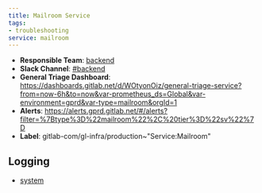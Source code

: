 ```yaml
---
title: Mailroom Service
tags:
- troubleshooting
service: mailroom
---
```

<!-- MARKER: do not edit this section directly. Edit services/service-mappings.yml then run scripts/generate-docs -->
* **Responsible Team**: [backend](https://about.gitlab.com/handbook/engineering/dev-backend/)
* **Slack Channel**: [#backend](https://gitlab.slack.com/archives/backend)
* **General Triage Dashboard**: https://dashboards.gitlab.net/d/WOtyonOiz/general-triage-service?from=now-6h&to=now&var-prometheus_ds=Global&var-environment=gprd&var-type=mailroom&orgId=1
* **Alerts**: https://alerts.gprd.gitlab.net/#/alerts?filter=%7Btype%3D%22mailroom%22%2C%20tier%3D%22sv%22%7D
* **Label**: gitlab-com/gl-infra/production~"Service:Mailroom"

## Logging

* [system](https://log.gitlab.net/goto/0ce3bf67abafcfc0f81f3d6e7a066912)

<!-- END_MARKER -->
